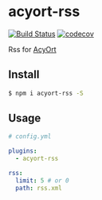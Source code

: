 # acyort-rss

[![Build Status](https://travis-ci.org/acyortjs/acyort-rss.svg?branch=master)](https://travis-ci.org/acyortjs/acyort-rss)
[![codecov](https://codecov.io/gh/acyortjs/acyort-rss/branch/master/graph/badge.svg)](https://codecov.io/gh/acyortjs/acyort-rss)

Rss for [AcyOrt](https://github.com/acyortjs/acyort)

## Install

```bash
$ npm i acyort-rss -S
```

## Usage

```yml
# config.yml

plugins:
  - acyort-rss

rss:
  limit: 5 # or 0
  path: rss.xml
```
